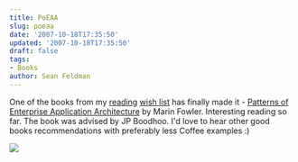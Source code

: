 ```yaml
---
title: PoEAA
slug: poeaa
date: '2007-10-18T17:35:50'
updated: '2007-10-18T17:35:50'
draft: false
tags:
- Books
author: Sean Feldman
---
```



One of the books from my [reading](http://amazon.com/gp/registry/wishlist/2J45ANE21AADN/ref=cm_wl_rlist_go/102-3703351-4545710) [wish list](http://amazon.com/gp/registry/wishlist/3C19BBVB54L81/ref=cm_wl_rlist_go/102-3703351-4545710) has finally made it - [Patterns of Enterprise Application Architecture](http://www.amazon.com/gp/product/0321127420/ref=wl_it_dp/102-3703351-4545710?ie=UTF8&coliid=I3S9Q0A8RJJE2K&colid=2J45ANE21AADN) by Marin Fowler. Interesting reading so far. The book was advised by JP Boodhoo. I'd love to hear other good books recommendations with preferably less Coffee examples :)

![](http://ecx.images-amazon.com/images/I/11NGZAPF46L.jpg)
